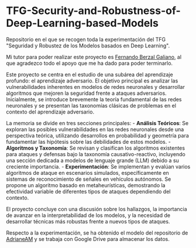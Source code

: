 # TFG-Security-and-Robustness-of-Deep-Learning-based-Models
Repositorio en el que se recogen toda la experimentación del TFG "Seguridad y Robustez de los Modelos basados en Deep Learning".

Mi tutor para poder realizar este proyecto es [Fernando Berzal Galiano](https://www.ugr.es/personal/fernando-berzal-galiano), al que agradezco todo el apoyo que me ha dado para poder terminarlo.

Este proyecto se centra en el estudio de una subárea del aprendizaje profundo: el aprendizaje adversario. El objetivo principal es analizar las vulnerabilidades inherentes en modelos de redes neuronales y desarrollar algoritmos que mejoren la seguridad frente a ataques adversarios. Inicialmente, se introduce brevemente la teoría fundamental de las redes neuronales y se presentan las taxonomías clásicas de problemas en el contexto del aprendizaje adversario.

La memoria se divide en tres secciones principales:
     - **Análisis Teóricos**: Se exploran las posibles vulnerabilidades en las redes neuronales desde una perspectiva teórica, utilizando desarrollos en probabilidad y geometría para fundamentar las hipótesis sobre las debilidades de estos modelos.
     - **Algoritmos y Taxonomía**: Se revisan y clasifican los algoritmos existentes para ataques y defensas bajo la taxonomía causativo-reactivo, incluyendo una sección dedicada a modelos de lenguaje grande (LLM) debido a su creciente importancia.
    - **Experimentación**: Se implementan y evalúan varios algoritmos de ataque en escenarios simulados, específicamente en sistemas de reconocimiento de señales en vehículos autónomos. Se propone un algoritmo basado en metaheurísticas, demostrando la efectividad variable de diferentes tipos de ataques dependiendo del contexto.

El proyecto concluye con una discusión sobre los hallazgos, la importancia de avanzar en la interpretabilidad de los modelos, y la necesidad de desarrollar técnicas más robustas frente a nuevos tipos de ataques.

Respecto a la experimentación, se ha obtenido el modelo del repositorio de [AdrianeAM](https://github.com/AridaneAM/OpenCV-senales-de-trafico) y se trabaja con Google Drive para almacenar los datos.
